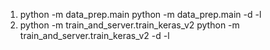 1. python -m data_prep.main
    python -m data_prep.main -d -l 
2. python -m train_and_server.train_keras_v2
    python -m train_and_server.train_keras_v2 -d -l